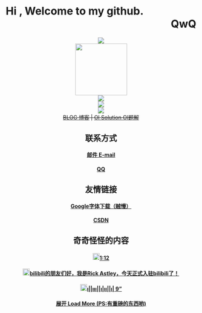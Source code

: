 #  Hi , Welcome to my github.<div align="right">QwQ</div>

<div align="center"> <img src="https://metrics.lecoq.io/StaticLLYH?template=classic&config.timezone=Asia%2FShanghai"> </div>
<div align="center"> <img height="137px" src="https://github-readme-stats.vercel.app/api?username=StaticLLYH&hide_title=true&hide_border=true&show_icons=trueline_height=21&theme=graywhite" /> </div>
<div align="center"> <img src="https://github-readme-stats.vercel.app/api/top-langs/?username=StaticLLYH&hide_title=true&hide_border=true&layout=compact&langs_count=6&theme=graywhite" /> </div>
<div align="center"> <img src="https://visitor-badge.glitch.me/badge?page_id=StaticLLYH" /> </div>
<!-- <div align="center"> <img src="https://activity-graph.herokuapp.com/graph?username=StaticLLYH&theme=rogue" /> </div> -->
<div align="center"> <img src="https://github-readme-streak-stats.herokuapp.com/?user=StaticLLYH" /> </div>
<!-- <div align="center"> <img src="https://stats.justsong.cn/api/csdn?id=StaticLLYH"> </div> -->
<div align="center"><del><a href="https://staticllyh.com/">BLOG 博客</a> | <a href="https://staticllyh.com/OISolution">OI Solution OI题解</a></del></div>

## <div align="center">联系方式</div>

#### <div align="center"><a href="mailto://staticllyh@gmail.com">邮件 E-mail</a></div>

#### <div align="center"><a href="http://wpa.qq.com/msgrd?V=3&Uin=2098702368">QQ</a></div>

## <div align="center">友情链接</div>

#### <div align="center"><a href="https://github.com/google/fonts/archive/main.zip">Google字体下载（贼慢）</a></div>
#### <div align="center"><a href="https://blog.csdn.net/LiuLuYiHua">CSDN</a></div>


## <div align="center">奇奇怪怪的内容</div>
#### <div align="center"><a href="https://www.bilibili.com/video/BV1GJ411x7h7"><img class="icon video" width="18" height="18" src="https://i0.hdslb.com/bfs/activity-plat/static/20201110/4c8b2dbaded282e67c9a31daa4297c3c/AeQJlYP7e.png">1:12</a></div>
#### <div align="center"><a href="https://www.bilibili.com/video/BV1GJ411x7h7"><img class="icon video" width="18" height="18" src="https://i0.hdslb.com/bfs/activity-plat/static/20201110/4c8b2dbaded282e67c9a31daa4297c3c/AeQJlYP7e.png">bilibili的朋友们好，我是Rick Astley，今天正式入驻bilibili了！</a></div> 
#### <div align="center"><a href="https://www.bilibili.com/video/BV1GJ411x7h7"><img class="icon video" width="18" height="18" src="https://i0.hdslb.com/bfs/activity-plat/static/20201110/4c8b2dbaded282e67c9a31daa4297c3c/AeQJlYP7e.png">ı||ııı||ı|ıı||ı| 9”</a></div>
#### <div align="center"><a href="https://www.bilibili.com/video/BV1GJ411x7h7">展开 Load More (PS:有重磅的东西哟)</a></div>
